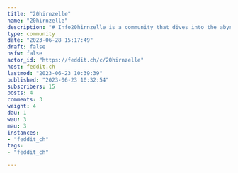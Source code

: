 ```yaml
---
title: "20hirnzelle" 
name: "20hirnzelle"
description: "# Info20hirnzelle is a community that dives into the abysses of journalism in Switzerland. We want to provide a platform to share, discuss, critique, and laugh about the worst Swiss journalism has to offer. Although there are countless examples of articles that are infuriating, racist, sexist, misogynistic, or even worse – we hold ourselves to higher standards.So please keep it civil, be nice, and don't attack journalists on a personal level either.The official languages of this sub will be Swiss German, German, and English. The other Swiss languages can't be supported at the beginning, since the mod team lacks the necessary language skills.---# Rules- **Be nice**- No racism, antisemitism, misogyny or any other form of douchebaggery- Articles of all **Swiss** news outlets are allowed, not only from our namesake 20min- Post pictures instead of direct links, we don't want to reward bad journalism with additional traffic- Don't attack journalists on a personal level, no witchhunt, no doxxing etc."
type: community
date: "2023-06-28 15:17:49"
draft: false
nsfw: false
actor_id: "https://feddit.ch/c/20hirnzelle"
host: feddit.ch
lastmod: "2023-06-23 10:39:39"
published: "2023-06-23 10:32:54"
subscribers: 15
posts: 4
comments: 3
weight: 4
dau: 1
wau: 3
mau: 3
instances:
- "feddit_ch"
tags: 
- "feddit_ch"

---
```

